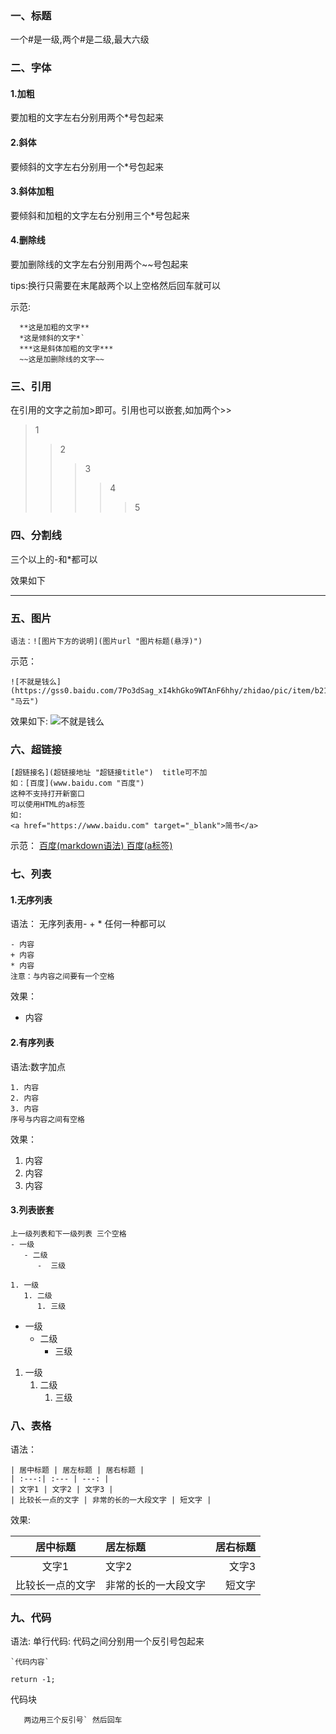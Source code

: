 ### 一、标题
一个#是一级,两个#是二级,最大六级
### 二、字体
#### 1.加粗
要加粗的文字左右分别用两个*号包起来
#### 2.斜体
要倾斜的文字左右分别用一个*号包起来
#### 3.斜体加粗
要倾斜和加粗的文字左右分别用三个*号包起来
#### 4.删除线
要加删除线的文字左右分别用两个~~号包起来

tips:换行只需要在末尾敲两个以上空格然后回车就可以

示范:
~~~
  **这是加粗的文字**
  *这是倾斜的文字*`
  ***这是斜体加粗的文字***
  ~~这是加删除线的文字~~
~~~

### 三、引用
在引用的文字之前加>即可。引用也可以嵌套,如加两个>>
>1
>>2
>>>3
>>>>4
>>>>>5
### 四、分割线
三个以上的-和*都可以

效果如下
***

### 五、图片
```
语法：![图片下方的说明](图片url "图片标题(悬浮)")
```
示范：
```
![不就是钱么](https://gss0.baidu.com/7Po3dSag_xI4khGko9WTAnF6hhy/zhidao/pic/item/b219ebc4b74543a9c561649812178a82b901146f.jpg "马云")
```
效果如下:
![不就是钱么](https://gss0.baidu.com/7Po3dSag_xI4khGko9WTAnF6hhy/zhidao/pic/item/b219ebc4b74543a9c561649812178a82b901146f.jpg "马云")
### 六、超链接
```
[超链接名](超链接地址 "超链接title")  title可不加
如：[百度](www.baidu.com "百度")
这种不支持打开新窗口
可以使用HTML的a标签
如:
<a href="https://www.baidu.com" target="_blank">简书</a>
```
示范：
[百度(markdown语法) ](www.baidu.com "百度")
<a href="https://www.baidu.com" target="_blank">百度(a标签)</a>
### 七、列表
#### 1.无序列表
语法：
无序列表用- + * 任何一种都可以
```
- 内容
+ 内容
* 内容
注意：与内容之间要有一个空格
```
效果：
- 内容

#### 2.有序列表
语法:数字加点
```
1. 内容
2. 内容
3. 内容
序号与内容之间有空格
```
效果：
1. 内容
2. 内容
3. 内容


#### 3.列表嵌套
```
上一级列表和下一级列表 三个空格
- 一级
   - 二级
      -  三级

1. 一级
   1. 二级
      1. 三级
```
- 一级
   - 二级
      -  三级

1. 一级
   1. 二级
      1. 三级

### 八、表格
语法：
```
| 居中标题 | 居左标题 | 居右标题 |
| :---:| :--- | ---: |
| 文字1 | 文字2 | 文字3 |
| 比较长一点的文字 | 非常的长的一大段文字 | 短文字 |
```
效果:

| 居中标题 | 居左标题 | 居右标题 |
| :---:| :--- | ---: |
| 文字1 | 文字2 | 文字3 |
| 比较长一点的文字 | 非常的长的一大段文字 | 短文字 |

### 九、代码
语法:
单行代码: 代码之间分别用一个反引号包起来

```
`代码内容`
```
`return -1;`

代码块

```
   两边用三个反引号` 然后回车
```


